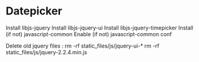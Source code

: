 Datepicker
=======
Install libjs-jquery
Install libjs-jquery-ui
Install libjs-jquery-timepicker
Install (if not) javascript-common
Enable (if not) javascript-common conf

Delete old jquery files :
	rm -rf static_files/js/jquery-ui-*
	rm -rf static_files/js/jquery-2.2.4.min.js
